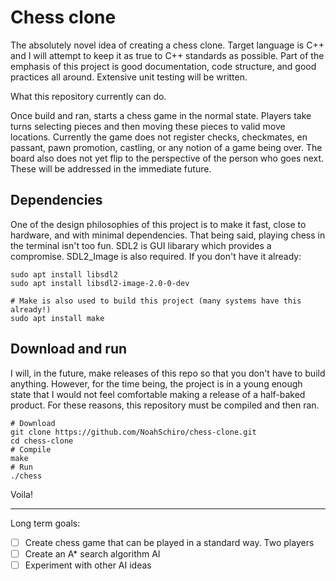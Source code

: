 # Chess clone

The absolutely novel idea of creating a chess clone. Target language is C++ and I will attempt to keep it as true to C++ standards as possible. Part of the emphasis of this project is good documentation, code structure, and good practices all around. Extensive unit testing will be written.

What this repository currently can do.

Once build and ran, starts a chess game in the normal state. Players take turns selecting pieces and then moving these pieces to valid move locations. Currently the game does not register checks, checkmates, en passant, pawn promotion, castling, or any notion of a game being over. The board also does not yet flip to the perspective of the person who goes next. These will be addressed in the immediate future.

## Dependencies
One of the design philosophies of this project is to make it fast, close to hardware, and with minimal dependencies. That being said, playing chess in the terminal isn't too fun. SDL2 is GUI libarary which provides a compromise. SDL2_Image is also required. If you don't have it already:
    
    sudo apt install libsdl2
    sudo apt install libsdl2-image-2.0-0-dev
    
    # Make is also used to build this project (many systems have this already!)
    sudo apt install make

## Download and run
I will, in the future, make releases of this repo so that you don't have to build anything. However, for the time being, the project is in a young enough state that I would not feel comfortable making a release of a half-baked product. For these reasons, this repository must be compiled and then ran.

    # Download
    git clone https://github.com/NoahSchiro/chess-clone.git
    cd chess-clone
    # Compile
    make
    # Run
    ./chess

Voila!

---

Long term goals:

 - [ ] Create chess game that can be played in a standard way. Two players
 - [ ] Create an A* search algorithm AI
 - [ ] Experiment with other AI ideas  
